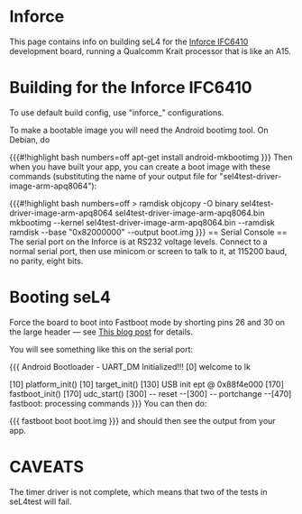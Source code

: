 # Inforce


This page contains info on building seL4 for the
[Inforce IFC6410](http://www.inforcelive.com/index.php?route=product/product&product_id=53) development board, running a Qualcomm Krait processor that
is like an A15.

# Building for the Inforce IFC6410
 To use default build config, use
"inforce\_" configurations.

To make a bootable image you will need the Android bootimg tool. On
Debian, do

{{{\#!highlight bash numbers=off apt-get install android-mkbootimg }}}
Then when you have built your app, you can create a boot image with
these commands (substituting the name of your output file for
"sel4test-driver-image-arm-apq8064"):

{{{\#!highlight bash numbers=off &gt; ramdisk objcopy -O binary
sel4test-driver-image-arm-apq8064 sel4test-driver-image-arm-apq8064.bin
mkbootimg --kernel sel4test-driver-image-arm-apq8064.bin --ramdisk
ramdisk --base "0x82000000" --output boot.img }}} == Serial Console ==
The serial port on the Inforce is at RS232 voltage levels. Connect to a
normal serial port, then use minicom or screen to talk to it, at 115200
baud, no parity, eight bits.

# Booting seL4
 Force the board to boot into Fastboot mode by shorting
pins 26 and 30 on the large header — see
[This blog post](https://web.archive.org/web/20150526213626/http://mydragonboard.org/2013/forcing-ifc6410-into-fastboot) for details.

You will see something like this on the serial port:

{{{ Android Bootloader - UART\_DM Initialized!!! \[0\] welcome to lk

\[10\] platform\_init() \[10\] target\_init() \[130\] USB init ept @
0x88f4e000 \[170\] fastboot\_init() \[170\] udc\_start() \[300\] --
reset --\[300\] -- portchange --\[470\] fastboot: processing commands
}}} You can then do:

{{{ fastboot boot boot.img }}} and should then see the output from your
app.

# CAVEATS
 The timer driver is not complete, which means that two of
the tests in seL4test will fail.
